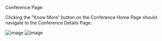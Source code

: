 Conference Page:

Clicking the "Know More" button on the Conference Home Page should navigate to the Conference Details Page.

![image](https://github.com/user-attachments/assets/369d27c0-9eb9-44bb-8b96-158eea87ba12)
![image](https://github.com/user-attachments/assets/55196118-434f-4284-a1dc-d8e4c7f6df45)

